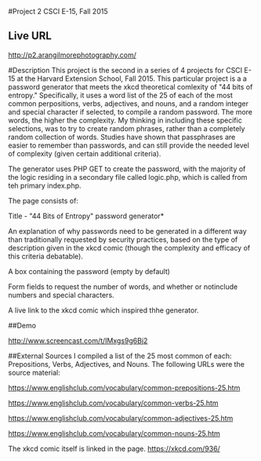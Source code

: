 #Project 2 CSCI E-15, Fall 2015

## Live URL
<http://p2.arangilmorephotography.com/>

#Description
This project is the second in a series of 4 projects for CSCI E-15 at the Harvard Extension School, Fall 2015. This particular project is a a password generator that meets the xkcd theoretical comlexity of "44 bits of entropy." Specifically, it uses a word list of the 25 of each of the most common perpositions, verbs, adjectives, and nouns, and a random integer and special character if selected, to compile a random password. The more words, the higher the complexity.
My thinking in including these specific selections, was to try to create random phrases, rather than a completely random collection of words. Studies have shown that passphrases are easier to remember than passwords, and can still provide the needed level of complexity (given certain additional criteria).

The generator uses PHP GET to create the password, with the majority of the logic residing in a secondary file called logic.php, which is called from teh primary index.php.

The page consists of:

Title - "44 Bits of Entropy" password generator*

An explanation of why passwords need to be generated in a different way than traditionally requested by security practices, based on the type of description given in the xkcd comic (though the complexity and efficacy of this criteria debatable).

A box containing the password (empty by default)

Form fields to request the number of words,  and whether or notinclude numbers and special characters.

A live link to the xkcd comic which inspired thhe generator.

##Demo

<http://www.screencast.com/t/IMxgs9g6Bj2>

##External Sources
I compiled a list of the 25 most common of each: Prepositions, Verbs, Adjectives, and Nouns. The following URLs were the source material:

<https://www.englishclub.com/vocabulary/common-prepositions-25.htm>

<https://www.englishclub.com/vocabulary/common-verbs-25.htm>

<https://www.englishclub.com/vocabulary/common-adjectives-25.htm>

<https://www.englishclub.com/vocabulary/common-nouns-25.htm>

The xkcd comic itself is linked in the page.
<https://xkcd.com/936/>
